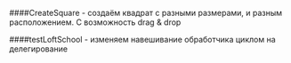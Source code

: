 ####CreateSquare - создаём квадрат с разными размерами, и разным расположением. С возможность drag & drop

####testLoftSchool - изменяем навешивание обработчика циклом на делегирование

